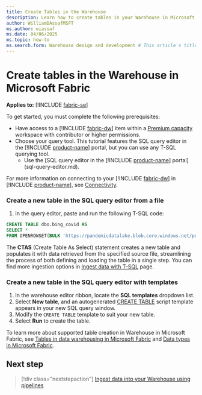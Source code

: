 ```yaml
---
title: Create Tables in the Warehouse
description: Learn how to create tables in your Warehouse in Microsoft Fabric.
author: WilliamDAssafMSFT
ms.author: wiassaf
ms.date: 04/06/2025
ms.topic: how-to
ms.search.form: Warehouse design and development # This article's title should not change. If so, contact engineering.
---
```

# Create tables in the Warehouse in Microsoft Fabric

**Applies to:** [!INCLUDE [fabric-se](includes/applies-to-version/fabric-dw.md)]

To get started, you must complete the following prerequisites:

- Have access to a [!INCLUDE [fabric-dw](includes/fabric-dw.md)] item within a [Premium capacity](/power-bi/enterprise/service-premium-what-is) workspace with contributor or higher permissions.
- Choose your query tool. This tutorial features the SQL query editor in the [!INCLUDE [product-name](../includes/product-name.md)] portal, but you can use any T-SQL querying tool.
    - Use the [SQL query editor in the [!INCLUDE [product-name](../includes/product-name.md)] portal](sql-query-editor.md).

For more information on connecting to your [!INCLUDE [fabric-dw](includes/fabric-dw.md)] in [!INCLUDE [product-name](../includes/product-name.md)], see [Connectivity](connectivity.md). 

### Create a new table in the SQL query editor from a file

1. In the query editor, paste and run the following T-SQL code:

```sql
CREATE TABLE dbo.bing_covid AS
SELECT *
FROM OPENROWSET(BULK 'https://pandemicdatalake.blob.core.windows.net/public/curated/covid-19/bing_covid-19_data/latest/bing_covid-19_data.parquet')
```

The **CTAS** (Create Table As Select) statement creates a new table and populates it with data retrieved from the specified source file, streamlining the process of both defining and loading the table in a single step. You can find more ingestion options in [Ingest data with T-SQL](ingest-data-tsql.md) page.

### Create a new table in the SQL query editor with templates

1. In the warehouse editor ribbon, locate the **SQL templates** dropdown list. 
1. Select **New table**, and an autogenerated [CREATE TABLE](/sql/t-sql/statements/create-table-azure-sql-data-warehouse?view=fabric&preserve-view=true) script template appears in your new SQL query window.
1. Modify the `CREATE TABLE` template to suit your new table.
1. Select **Run** to create the table.

To learn more about supported table creation in Warehouse in Microsoft Fabric, see [Tables in data warehousing in Microsoft Fabric](tables.md) and [Data types in Microsoft Fabric](data-types.md).

## Next step

> [!div class="nextstepaction"]
> [Ingest data into your Warehouse using pipelines](ingest-data-pipelines.md)

